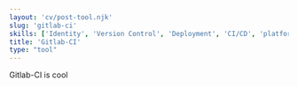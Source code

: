 ```yaml
---
layout: 'cv/post-tool.njk'
slug: 'gitlab-ci'
skills: ['Identity', 'Version Control', 'Deployment', 'CI/CD', 'platform-engineering']
title: 'Gitlab-CI'
type: "tool"
---
```


Gitlab-CI is cool

